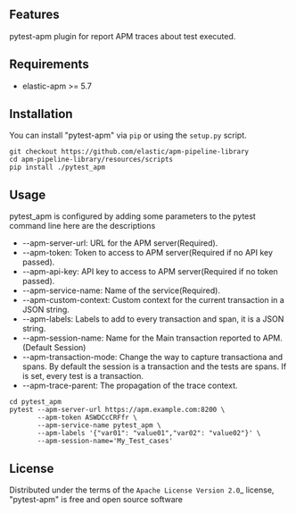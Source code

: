 
Features
--------

pytest-apm plugin for report APM traces about test executed.


Requirements
------------

* elastic-apm >= 5.7


Installation
------------

You can install "pytest-apm" via `pip` or using the `setup.py` script.

```
git checkout https://github.com/elastic/apm-pipeline-library
cd apm-pipeline-library/resources/scripts
pip install ./pytest_apm
```

Usage
-----

pytest_apm is configured by adding some parameters to the pytest command line here are the descriptions

* --apm-server-url: URL for the APM server(Required).
* --apm-token: Token to access to APM server(Required if no API key passed).
* --apm-api-key: API key to access to APM server(Required if no token passed).
* --apm-service-name: Name of the service(Required).
* --apm-custom-context: Custom context for the current transaction in a JSON string.
* --apm-labels: Labels to add to every transaction and span, it is a JSON string.
* --apm-session-name: Name for the Main transaction reported to APM.(Default Session)
* --apm-transaction-mode: Change the way to capture transactiona and spans.
  By default the session is a transaction and the tests are spans.
  If is set, every test is a transaction.
* --apm-trace-parent: The propagation of the trace context.

```
cd pytest_apm
pytest --apm-server-url https://apm.example.com:8200 \
       --apm-token ASWDCcCRFfr \
       --apm-service-name pytest_apm \
       --apm-labels '{"var01": "value01","var02": "value02"}' \
       --apm-session-name='My_Test_cases'
```

License
-------

Distributed under the terms of the `Apache License Version 2.0`_ license, "pytest-apm" is free and open source software
